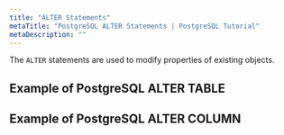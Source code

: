 ```yaml
---
title: "ALTER Statements"
metaTitle: "PostgreSQL ALTER Statements | PostgreSQL Tutorial"
metaDescription: ""
---
```


The `ALTER` statements are used to modify properties of existing objects.

## Example of PostgreSQL ALTER TABLE

## Example of PostgreSQL ALTER COLUMN

